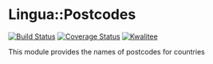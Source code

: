 Lingua::Postcodes
=============================

[![Build Status](https://travis-ci.org/lancew/Lingua-Postcodes.png?branch=master)](https://travis-ci.org/lancew/Lingua-Postcodes)
[![Coverage Status](https://coveralls.io/repos/lancew/Lingua-Postcodes/badge.png?branch=master)](https://coveralls.io/r/lancew/Lingua-Postcodes?branch=master)
[![Kwalitee](http://cpants.cpanauthors.org/dist/Lingua-Postcodes.png)](http://cpants.cpanauthors.org/dist/Lingua-Postcodes)

This module provides the names of postcodes for countries